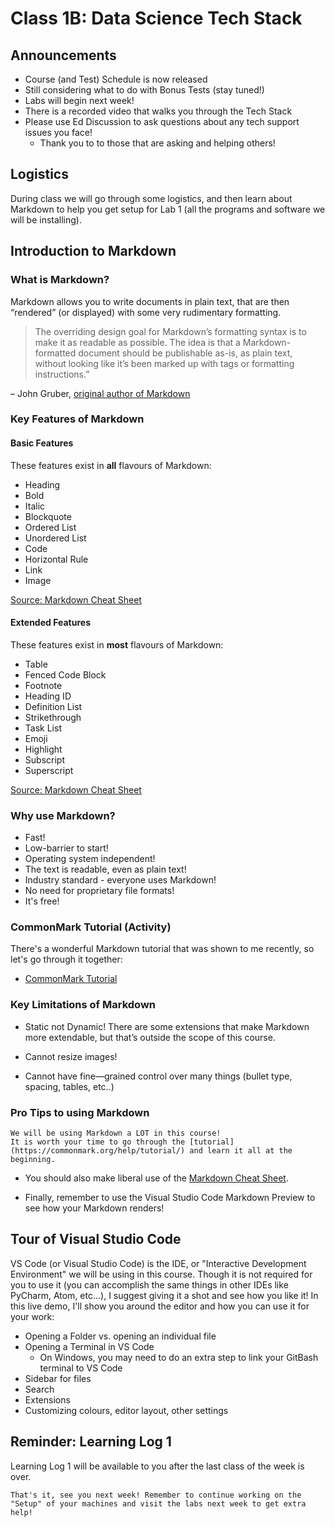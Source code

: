 # Class 1B: Data Science Tech Stack

## Announcements

- Course (and Test) Schedule is now released
- Still considering what to do with Bonus Tests (stay tuned!)
- Labs will begin next week!
- There is a recorded video that walks you through the Tech Stack
- Please use Ed Discussion to ask questions about any tech support issues you face! 
    - Thank you to to those that are asking and helping others!

## Logistics

During class we will go through some logistics, and then learn about Markdown to help you get setup for Lab 1 (all the programs and software we will be installing).

## Introduction to Markdown

### What is Markdown?

Markdown allows you to write documents in plain text, that are then “rendered” (or displayed) with some very rudimentary formatting.

> The overriding design goal for Markdown’s formatting syntax is to make it as readable as possible. The idea is that a Markdown-formatted document should be publishable as-is, as plain text, without looking like it’s been marked up with tags or formatting instructions.” 

– John Gruber, [original author of Markdown](https://daringfireball.net/projects/markdown/)

### Key Features of Markdown

#### Basic Features

These features exist in **all** flavours of Markdown:

- Heading
- Bold
- Italic
- Blockquote
- Ordered List
- Unordered List
- Code
- Horizontal Rule
- Link
- Image

[Source: Markdown Cheat Sheet](https://www.markdownguide.org/cheat-sheet/)

#### Extended Features

These features exist in **most** flavours of Markdown:

- Table
- Fenced Code Block
- Footnote
- Heading ID
- Definition List
- Strikethrough
- Task List
- Emoji
- Highlight
- Subscript
- Superscript

[Source: Markdown Cheat Sheet](https://www.markdownguide.org/cheat-sheet/)

### Why use Markdown?

- Fast!
- Low-barrier to start!
- Operating system independent!
- The text is readable, even as plain text!
- Industry standard - everyone uses Markdown!
- No need for proprietary file formats!
- It's free!

### CommonMark Tutorial (Activity)

There's a wonderful Markdown tutorial that was shown to me recently, so let's go through it together: 

- [CommonMark Tutorial](https://commonmark.org/help/tutorial/)

### Key Limitations of Markdown

- Static not Dynamic! There are some extensions that make Markdown more extendable, but that’s outside the scope of this course.

- Cannot resize images!

- Cannot have fine—grained control over many things (bullet type, spacing, tables, etc..)

### Pro Tips to using Markdown

```{important}
We will be using Markdown a LOT in this course!
It is worth your time to go through the [tutorial](https://commonmark.org/help/tutorial/) and learn it all at the beginning.
```

- You should also make liberal use of the [Markdown Cheat Sheet](https://www.markdownguide.org/cheat-sheet/).

- Finally, remember to use the Visual Studio Code Markdown Preview to see how your Markdown renders!

## Tour of Visual Studio Code

VS Code (or Visual Studio Code) is the IDE, or "Interactive Development Environment" we will be using in this course.
Though it is not required for you to use it (you can accomplish the same things in other IDEs like PyCharm, Atom, etc...), I suggest giving it a shot and see how you like it!
In this live demo, I'll show you around the editor and how you can use it for your work:

- Opening a Folder vs. opening an individual file
- Opening a Terminal in VS Code
    - On Windows, you may need to do an extra step to link your GitBash terminal to VS Code
- Sidebar for files
- Search
- Extensions
- Customizing colours, editor layout, other settings

## Reminder: Learning Log 1

Learning Log 1 will be available to you after the last class of the week is over.

```{important}
That's it, see you next week! Remember to continue working on the "Setup" of your machines and visit the labs next week to get extra help!
```